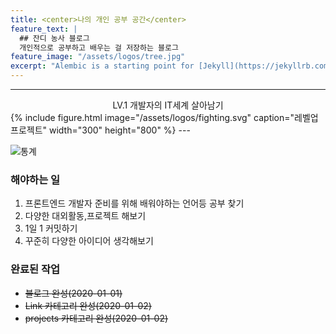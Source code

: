 ```yaml
---
title: <center>나의 개인 공부 공간</center>  
feature_text: |
  ## 잔디 농사 블로그
  개인적으로 공부하고 배우는 걸 저장하는 블로그
feature_image: "/assets/logos/tree.jpg"
excerpt: "Alembic is a starting point for [Jekyll](https://jekyllrb.com/) projects. Rather than starting from scratch, this boilerplate is designed to get the ball rolling immediately. Install it, configure it, tweak it, push it."
---
```

---
<center>LV.1 개발자의 IT세계 살아남기</center>  
{% include figure.html image="/assets/logos/fighting.svg" caption="레벨업 프로젝트"  width="300" height="800" %}
---

![통계](https://github-readme-stats.vercel.app/api?username=EngineerYun&hide=stars,prs,issues&show_icons=true)


### 해야하는 일

1. 프론트엔드 개발자 준비를 위해 배워야하는 언어등 공부 찾기
2. 다양한 대외활동,프로젝트 해보기
3. 1일 1 커밋하기
4. 꾸준히 다양한 아이디어 생각해보기

### 완료된 작업
* ~~블로그 완성(2020-01-01)~~
* ~~Link 카테고리 완성(2020-01-02)~~
* ~~projects 카테고리 완성(2020-01-02)~~
